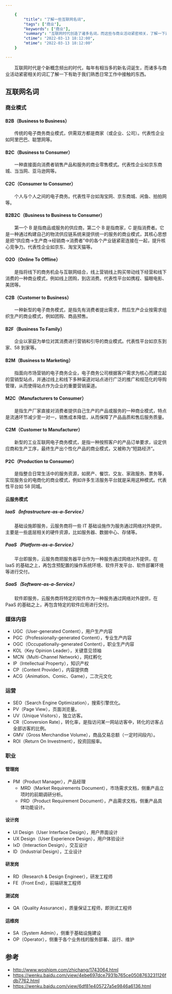 ```yaml
---

    {
        "title": "了解一些互联网名词",
        "tags": ["商业"],
        "keywords": ["商业"],
        "summary": "互联网时代创造了诸多名词，而这些与商业活动紧密相关，了解一下还是挺有趣的。",
        "ctime": "2022-03-13 18:12:00",
        "mtime": "2022-03-13 18:12:00"
    }

---
```


　　互联网时代是个新概念频出的时代，每年有相当多的新名词诞生，而诸多与商业活动紧密相关的词汇了解一下有助于我们熟悉日常工作中接触的东西。
  
## 互联网名词

### 商业模式

#### B2B（Business to Business）

　　传统的电子商务商业模式，供需双方都是商家（或企业、公司）。代表性企业如阿里巴巴、聪慧网等。

#### B2C（Business to Consumer）

　　一种直接面向消费者销售产品和服务的商业零售模式。代表性企业如京东商城、当当网、亚马逊网等。
  
#### C2C（Consumer to Consumer）

　　个人与个人之间的电子商务。代表性平台如淘宝网、京东商城、闲鱼、拍拍网等。
  
#### B2B2C（Business to Business to Consumer）

　　第一个 B 是指商品或服务的供应商，第二个 B 是指商家，C 是指消费者。它是一种通过构建自己的物流供应链系统来提供统一的服务的商业模式，其核心思想是把“供应商→生产商→经销商→消费者”中的各个产业链紧密连接在一起，提升核心竞争力。代表性企业如京东、淘宝天猫等。
  
#### O2O（Online To Offline）

　　是指将线下的商务机会与互联网结合，线上营销线上购买带动线下经营和线下消费的一种商业模式，例如线上团购，到店消费。代表性平台如携程、猫眼电影、美团等。
  
#### C2B（Customer to Business）

　　一种新型的电子商务模式，是指先有消费者提出需求，然后生产企业按需求组织生产的商业模式，例如团购、商品预售。
  
#### B2F（Business To Family）

　　企业以家庭为单位对其消费进行营销和引导的商业模式。代表性平台如京东到家、58 到家等。
  
#### B2M（Business to Marketing）

　　指面向市场营销的电子商务企业，电子商务公司根据客户需求为核心而建立起的营销型站点，并通过线上和线下多种渠道对站点进行广泛的推广和规范化的导购管理，从而使得站点作为企业的重要营销渠道。
  
#### M2C（Manufacturers to Consumer）
  
　　是指生产厂家直接对消费者提供自己生产的产品或服务的一种商业模式，特点是流通环节减少至一对一，销售成本降低，从而保障了产品品质和售后服务质量。
  
#### C2M（Customer to Manufacturer）

　　新型的工业互联网电子商务模式，是指一种按照客户的产品订单要求，设定供应商和生产工序，最终生产出个性化产品的商业模式，又被称为“短路经济”。
  
#### P2C（Production to Consumer）
  
　　是指整合日常生活中的服务资源，如房产、餐饮、交友、家政服务、票务等，实现服务业的电商化的商业模式，例如许多生活服务平台就是采用这种模式。代表性平台如 58 同城。

#### 云服务模式

##### IaaS（Infrastructure-as-a-Service）

　　基础设施即服务，云服务商将一些 IT 基础设施作为服务通过网络对外提供，主要是一些底层相关的硬件资源，比如服务器、数据中心、存储等。

##### PaaS（Platform-as-a-Service）

　　平台即服务，云服务商把服务器平台作为一种服务通过网络对外提供，在 IaaS 的基础之上，再包含预配置的操作系统环境、软件开发平台、软件部署环境等进行交付。

##### SaaS（Software-as-a-Service）

　　软件即服务，云服务商将特定的软件作为一种服务通过网络对外提供，在 PaaS 的基础之上，再包含特定的软件应用进行交付。

### 媒体内容

- UGC（User-generated Content），用户生产内容
- PGC（Professionally-generated Content），专业生产内容
- OGC（Occupationally-generated Content），职业生产内容
- KOL（Key Opinion Leader），关键意见领袖
- MCN（Multi-Channel Network），网红孵化
- IP（Intellectual Property），知识产权
- CP（Content Provider），内容提供商
- ACG（Animation、Comic、Game），二次元文化

### 运营

- SEO（Search Engine Optimization），搜索引擎优化。
- PV（Page View），页面浏览量。
- UV（Unique Visitors），独立访客。
- CR（Conversion Rate），转化率，是指访问某一网站访客中，转化的访客占全部访客的比例。
- GMV（Gross Merchandise Volume），商品交易总额（一定时间段内）。
- ROI（Return On Investment），投资回报率。

### 职业

#### 管理岗

- PM（Product Manager），产品经理
    - MRD（Market Requirements Document），市场需求文档，侧重产品立项时的前期调研分析。 
    - PRD（Product Requirement Document），产品需求文档，侧重产品具体功能设计。

#### 设计岗

- UI Design（User Interface Design），用户界面设计
- UX Design（User Experience Design），用户体验设计
- IxD（Interaction Design），交互设计
- ID（Industrial Design），工业设计

#### 研发岗

- RD（Research & Design Engineer），研发工程师
- FE（Front End），前端研发工程师

#### 测试岗

- QA（Quality Assurance），质量保证工程师，即测试工程师

#### 运维岗

- SA（System Admin），侧重于基础设施建设
- OP（Operator），侧重于各个业务线的服务部署、运行、维护

## 参考

- http://www.woshipm.com/zhichang/1743064.html
- https://wenku.baidu.com/view/4ebe697dce7931b765ce0508763231126fdb7762.html
- https://wenku.baidu.com/view/6df81e405727a5e9846a6136.html